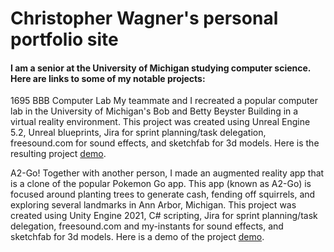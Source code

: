 # Christopher Wagner's personal portfolio site
#### I am a senior at the University of Michigan studying computer science.  Here are links to some of my notable projects:

1695 BBB Computer Lab
My teammate and I recreated a popular computer lab in the University of Michigan's Bob and Betty Beyster Building in a virtual reality environment.  This project was created using Unreal Engine 5.2, Unreal blueprints, Jira for sprint planning/task delegation, freesound.com for sound effects, and sketchfab for 3d models.  Here is the resulting project <a href="https://youtu.be/VbM1yUCU9iA">demo</a>.

A2-Go!
Together with another person, I made an augmented reality app that is a clone of the popular Pokemon Go app.  This app (known as A2-Go) is focused around planting trees to generate cash, fending off squirrels, and exploring several landmarks in Ann Arbor, Michigan.  This project was created using Unity Engine 2021, C# scripting, Jira for sprint planning/task delegation, freesound.com and my-instants for sound effects, and sketchfab for 3d models.  Here is a demo of the project <a href="https://www.youtube.com/watch?v=ZWR7CDIyIw8">demo</a>.
